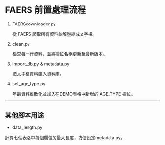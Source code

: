 
# FAERS 前置處理流程 #

1. FAERSdownloader.py 

    從 FAERS 爬取所有資料並解壓縮成文字檔。

2. clean.py

    檢查每一行資料，並將欄位名稱更新至最新版本。

3. import_db.py & metadata.py

    把文字檔資料匯入資料庫。

4. set_age_type.py

    年齡資料離散化並加入在DEMO表格中新增的 AGE_TYPE 欄位。

----------

## 其他腳本用途 ##


- data_length.py

計算七個表格中每個欄位的最大長度，方便設定metadata.py。


